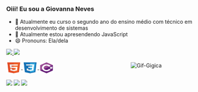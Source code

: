 ### Oiii! Eu sou a Giovanna Neves

- 📘 Atualmente eu curso o segundo ano do ensino médio  com técnico em desenvolvimento de sistemas
- 🌱 Atualmente estou apresendendo JavaScript
- 😄 Pronouns:  Ela/dela

<div>
  <a href="https://github.com/GigicaNves">
  <img height="180em" src="https://github-readme-stats.vercel.app/api?username=GigicaNves&show_icons=true&theme=tokyonight&include_all_commits=true&count_private=true"/>
  <img height="180em" src="https://github-readme-stats.vercel.app/api/top-langs/?username=GigicaNves&layout=compact&langs_count=16&theme=tokyonight"/>
</div>

<div style="display: inline_block"><br>
  <img align="center" alt="Gigica-HTML" height="30" width="40" src="https://raw.githubusercontent.com/devicons/devicon/master/icons/html5/html5-original.svg">
  <img align="center" alt="Gigica-CSS" height="30" width="40" src="https://raw.githubusercontent.com/devicons/devicon/master/icons/css3/css3-original.svg">
  <img align="center" alt="Gigica-Csharp" height="30" width="40" src="https://raw.githubusercontent.com/devicons/devicon/master/icons/csharp/csharp-original.svg">
  <img align="right" alt="Gif-Gigica" height="160" width="170" src="https://cdn.discordapp.com/attachments/899060736406466610/1069672244206370897/Design_sem_nome_1.gif">
</div>

<div> <br>
  <a href="https://instagram.com/gi_nevesrodrigues/" target="_blank"><img src="https://img.shields.io/badge/-Instagram-%23E4405F?style=for-the-badge&logo=instagram&logoColor=white" target="_blank"></a>
 <a href="jojoleiteninho17#6784" target="_blank"><img src="https://img.shields.io/badge/Discord-7289DA?style=for-the-badge&logo=discord&logoColor=white" target="_blank"></a> 
  <a href = "giovanna.neves2007@gmail.com"><img src="https://img.shields.io/badge/-Gmail-%23333?style=for-the-badge&logo=gmail&logoColor=white" target="_blank"></a>
</div>
